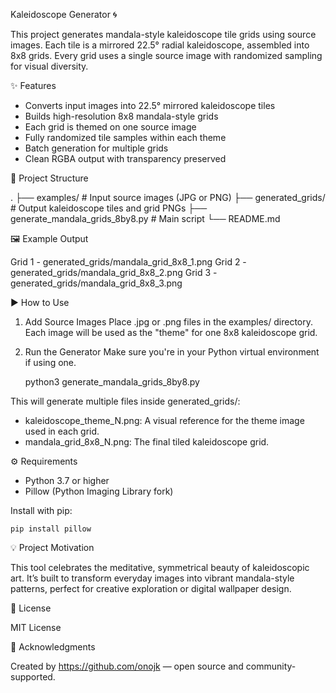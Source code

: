 Kaleidoscope Generator 🌀

This project generates mandala-style kaleidoscope tile grids using source images. Each tile is a mirrored 22.5° radial kaleidoscope, assembled into 8x8 grids. Every grid uses a single source image with randomized sampling for visual diversity.

✨ Features

- Converts input images into 22.5° mirrored kaleidoscope tiles
- Builds high-resolution 8x8 mandala-style grids
- Each grid is themed on one source image
- Fully randomized tile samples within each theme
- Batch generation for multiple grids
- Clean RGBA output with transparency preserved

📂 Project Structure

.
├── examples/                     # Input source images (JPG or PNG)
├── generated_grids/             # Output kaleidoscope tiles and grid PNGs
├── generate_mandala_grids_8by8.py  # Main script
└── README.md

🖼️ Example Output

Grid 1 - generated_grids/mandala_grid_8x8_1.png
Grid 2 - generated_grids/mandala_grid_8x8_2.png
Grid 3 - generated_grids/mandala_grid_8x8_3.png

▶️ How to Use

1. Add Source Images
Place .jpg or .png files in the examples/ directory. Each image will be used as the "theme" for one 8x8 kaleidoscope grid.

2. Run the Generator
Make sure you're in your Python virtual environment if using one.

    python3 generate_mandala_grids_8by8.py

This will generate multiple files inside generated_grids/:
- kaleidoscope_theme_N.png: A visual reference for the theme image used in each grid.
- mandala_grid_8x8_N.png: The final tiled kaleidoscope grid.

⚙️ Requirements

- Python 3.7 or higher
- Pillow (Python Imaging Library fork)

Install with pip:

    pip install pillow

💡 Project Motivation

This tool celebrates the meditative, symmetrical beauty of kaleidoscopic art. It’s built to transform everyday images into vibrant mandala-style patterns, perfect for creative exploration or digital wallpaper design.

📜 License

MIT License

🙏 Acknowledgments

Created by https://github.com/onojk — open source and community-supported.
